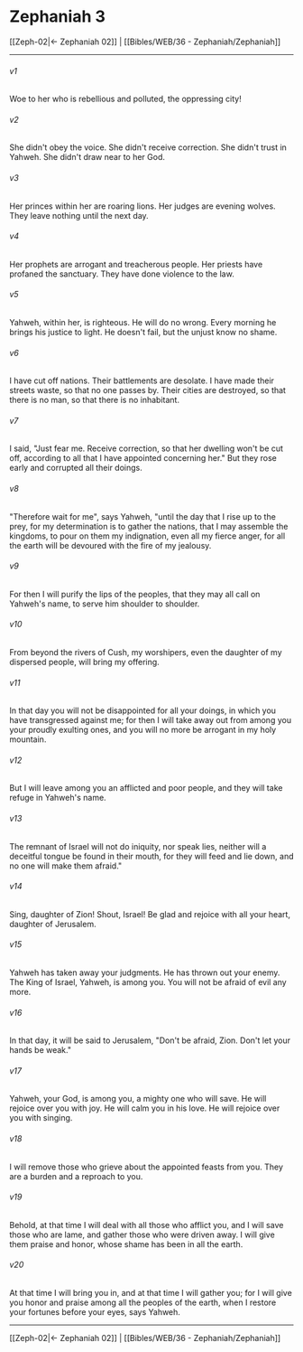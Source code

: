 # Zephaniah 3

[[Zeph-02|← Zephaniah 02]] | [[Bibles/WEB/36 - Zephaniah/Zephaniah]]
***



###### v1 
Woe to her who is rebellious and polluted, the oppressing city! 

###### v2 
She didn't obey the voice. She didn't receive correction. She didn't trust in Yahweh. She didn't draw near to her God. 

###### v3 
Her princes within her are roaring lions. Her judges are evening wolves. They leave nothing until the next day. 

###### v4 
Her prophets are arrogant and treacherous people. Her priests have profaned the sanctuary. They have done violence to the law. 

###### v5 
Yahweh, within her, is righteous. He will do no wrong. Every morning he brings his justice to light. He doesn't fail, but the unjust know no shame. 

###### v6 
I have cut off nations. Their battlements are desolate. I have made their streets waste, so that no one passes by. Their cities are destroyed, so that there is no man, so that there is no inhabitant. 

###### v7 
I said, "Just fear me. Receive correction, so that her dwelling won't be cut off, according to all that I have appointed concerning her." But they rose early and corrupted all their doings. 

###### v8 
"Therefore wait for me", says Yahweh, "until the day that I rise up to the prey, for my determination is to gather the nations, that I may assemble the kingdoms, to pour on them my indignation, even all my fierce anger, for all the earth will be devoured with the fire of my jealousy. 

###### v9 
For then I will purify the lips of the peoples, that they may all call on Yahweh's name, to serve him shoulder to shoulder. 

###### v10 
From beyond the rivers of Cush, my worshipers, even the daughter of my dispersed people, will bring my offering. 

###### v11 
In that day you will not be disappointed for all your doings, in which you have transgressed against me; for then I will take away out from among you your proudly exulting ones, and you will no more be arrogant in my holy mountain. 

###### v12 
But I will leave among you an afflicted and poor people, and they will take refuge in Yahweh's name. 

###### v13 
The remnant of Israel will not do iniquity, nor speak lies, neither will a deceitful tongue be found in their mouth, for they will feed and lie down, and no one will make them afraid." 

###### v14 
Sing, daughter of Zion! Shout, Israel! Be glad and rejoice with all your heart, daughter of Jerusalem. 

###### v15 
Yahweh has taken away your judgments. He has thrown out your enemy. The King of Israel, Yahweh, is among you. You will not be afraid of evil any more. 

###### v16 
In that day, it will be said to Jerusalem, "Don't be afraid, Zion. Don't let your hands be weak." 

###### v17 
Yahweh, your God, is among you, a mighty one who will save. He will rejoice over you with joy. He will calm you in his love. He will rejoice over you with singing. 

###### v18 
I will remove those who grieve about the appointed feasts from you. They are a burden and a reproach to you. 

###### v19 
Behold, at that time I will deal with all those who afflict you, and I will save those who are lame, and gather those who were driven away. I will give them praise and honor, whose shame has been in all the earth. 

###### v20 
At that time I will bring you in, and at that time I will gather you; for I will give you honor and praise among all the peoples of the earth, when I restore your fortunes before your eyes, says Yahweh.

***
[[Zeph-02|← Zephaniah 02]] | [[Bibles/WEB/36 - Zephaniah/Zephaniah]]
